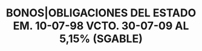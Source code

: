 ---
layout: asset
title: BONOS|OBLIGACIONES DEL ESTADO EM. 10-07-98 VCTO. 30-07-09 AL 5,15% (SGABLE)
isin: ES0000012064
---